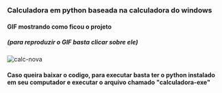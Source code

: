 ### Calculadora em python baseada na calculadora do windows

#### GIF mostrando como ficou o projeto
##### (para reproduzir o GIF basta clicar sobre ele)

![calc-nova](https://user-images.githubusercontent.com/106535353/179286678-af6cc0da-64c0-4da6-abd3-f7364fa403f7.gif)

#### Caso queira baixar o codigo, para executar basta ter o python instalado em seu computador e executar o arquivo chamado "calculadora-exe"

